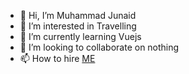 - 👋 Hi, I’m Muhammad Junaid
- 👀 I’m interested in Travelling
- 🌱 I’m currently learning Vuejs
- 💞️ I’m looking to collaborate on nothing
- 📫 How to hire <a href="https://codeies.com">ME</a>

<!---
codeies/codeies is a ✨ special ✨ repository because its `README.md` (this file) appears on your GitHub profile.
You can click the Preview link to take a look at your changes.
--->
